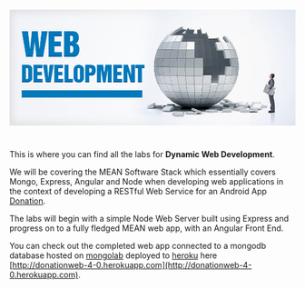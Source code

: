 # 
![](images/webdevelopment.jpg)
# 

This is where you can find all the labs for **Dynamic Web Development**.

We will be covering the MEAN Software Stack which essentially covers Mongo, Express, Angular and Node when developing web applications in the context of developing a RESTful Web Service for an Android App [Donation](https://www.gitbook.com/book/ddrohan/android-101-labs-as/details).

The labs will begin with a simple Node Web Server built using Express and progress on to a fully fledged MEAN web app, with an Angular Front End. 

You can check out the completed web app connected to a mongodb database hosted on [mongolab](http://www.mongolab.com) deployed to [heroku](http://www.heroku.com) here [http://donationweb-4-0.herokuapp.com](http://donationweb-4-0.herokuapp.com).
